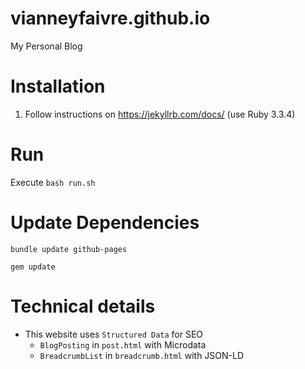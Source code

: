 # vianneyfaivre.github.io

My Personal Blog

# Installation

1. Follow instructions on https://jekyllrb.com/docs/ (use Ruby 3.3.4)

# Run

Execute `bash run.sh`

# Update Dependencies

`bundle update github-pages`

`gem update`

# Technical details

- This website uses `Structured Data` for SEO
  - `BlogPosting` in `post.html` with Microdata
  - `BreadcrumbList` in `breadcrumb.html` with JSON-LD